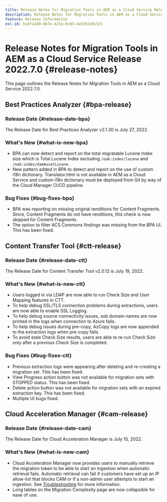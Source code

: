 ```yaml
---
title: Release Notes for Migration Tools in AEM as a Cloud Service Release 2022.7.0
description: Release Notes for Migration Tools in AEM as a Cloud Service Release 2022.7.0
feature: Release Information
exl-id: bc8f1a80-867e-423a-9c03-4a53b1ebc57c
---
```

# Release Notes for Migration Tools in AEM as a Cloud Service Release 2022.7.0 {#release-notes}

This page outlines the Release Notes for Migration Tools in AEM as a Cloud Service 2022.7.0.

## Best Practices Analyzer {#bpa-release}

### Release Date {#release-date-bpa}

The Release Date for Best Practices Analyzer v2.1.30 is July 27, 2022.

### What's New {#what-is-new-bpa}

* BPA can now detect and report on the total migratable Lucene Index size which is Total Lucene Index excluding `/oak:index/lucene` and `/oak:index/damAssetLucene`.
* New pattern added in BPA to detect and report on the use of custom i18n dictionary. Translator.html is not available in AEM as a Cloud Service and custom i18n dictionary must be deployed from Git by way of the Cloud Manager CI/CD pipeline.

### Bug Fixes {#bug-fixes-bpa}

* BPA was reporting on missing original renditions for Content Fragments. Since, Content Fragments do not have renditions, this check is now skipped for Content Fragments.
* The option to filter ACS Commons findings was missing from the BPA UI. This has been fixed.

## Content Transfer Tool {#ctt-release}

### Release Date {#release-date-ctt}

The Release Date for Content Transfer Tool v2.0.12 is July 19, 2022.

### What's New {#what-is-new-ctt}

* Users logged in via LDAP are now able to run Check Size and User Mapping features in CTT.
* To help debug SSL/TLS connection problems during extractions, users are now able to enable SSL Logging.
* To help debug source connectivity issues, sub domain names are now printed in the logs when connection to Azure fails.
* To help debug issues during pre-copy, AzCopy logs are now appended to the extraction logs when pre-copy fails.
* To avoid stale Check Size results, users are able to re-run Check Size only after a previous Check Size is completed.

### Bug Fixes {#bug-fixes-ctt}

* Previous extraction logs were appearing after deleting and re-creating a migration set. This has been fixed.
* View Progress action button was not available for migration sets with STOPPED status. This has been fixed.
* Delete action button was not available for migration sets with an expired extraction key. This has been fixed.
* Multiple UI bugs fixed.

## Cloud Acceleration Manager {#cam-release}

### Release Date {#release-date-cam}

The Release Date for Cloud Acceleration Manager is July 15, 2022.

### What's New {#what-is-new-cam}

* Cloud Acceleration Manager now provides users to manually retrieve the migration token to be able to start an ingestion when automatic retrieval fails. Automatic retrieval can fail if customers have set up an IP allow-list that blocks CAM or if a non-admin user attempts to start an ingestion. See [Troubleshooting](/help/journey-migration/content-transfer-tool/using-content-transfer-tool/ingesting-content.md#troubleshooting) for more information.
* Long tables on the Migration Complexity page are now collapsible for ease of use.
